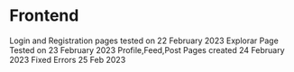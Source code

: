 # Frontend
Login and Registration pages tested on 22 February 2023
Explorar Page Tested on 23 February 2023
Profile,Feed,Post Pages created 24 February 2023
Fixed Errors 25 Feb 2023























